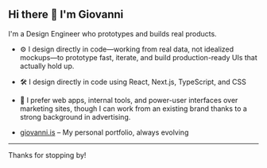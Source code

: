 ## Hi there 👋 I'm Giovanni

I'm a Design Engineer who prototypes and builds real products.

- ⚙️ I design directly in code—working from real data, not idealized mockups—to prototype fast, iterate, and build production-ready UIs that actually hold up.
- 🛠 I design directly in code using React, Next.js, TypeScript, and CSS
- 🚀 I prefer web apps, internal tools, and power-user interfaces over marketing sites, though I can work from an existing brand thanks to a strong background in advertising.

- [giovanni.is](https://giovanni.is/) – My personal portfolio, always evolving

---

Thanks for stopping by!
